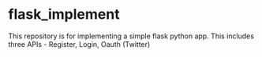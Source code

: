# flask_implement
This repository is for implementing a simple flask python app. This includes three APIs - Register, Login, Oauth (Twitter)
